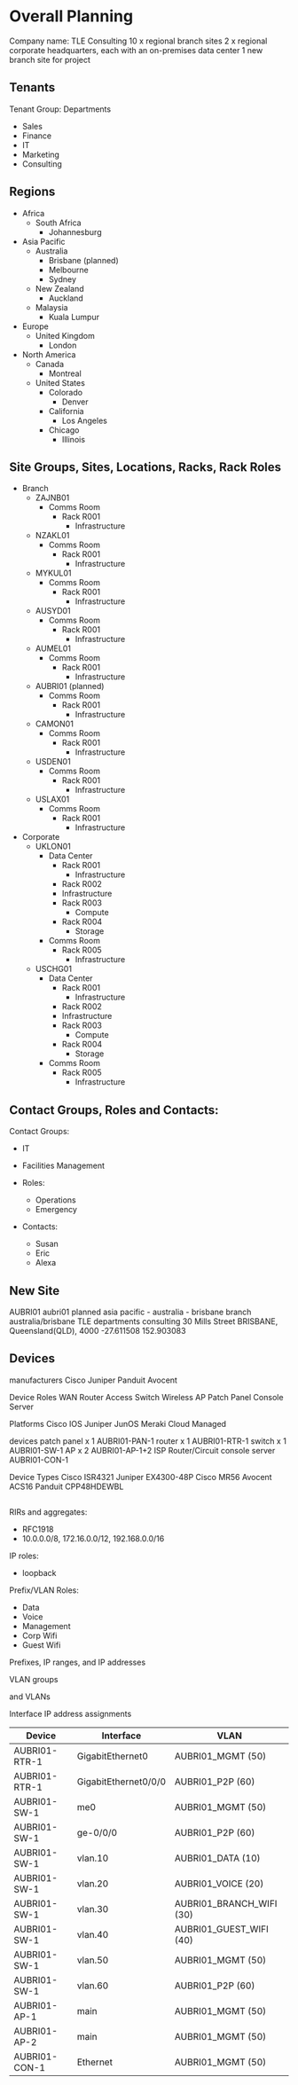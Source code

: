 # Overall Planning
Company name: TLE Consulting
10 x regional branch sites
2 x regional corporate headquarters, each with an on-premises data center
1 new branch site for project

## Tenants
Tenant Group: Departments
- Sales
- Finance
- IT
- Marketing
- Consulting

## Regions 
- Africa
  - South Africa 
    - Johannesburg
- Asia Pacific
  - Australia
    - Brisbane (planned)
    - Melbourne
    - Sydney
  - New Zealand
    - Auckland
  - Malaysia
    - Kuala Lumpur
- Europe
  - United Kingdom 
    - London
- North America
  - Canada
    - Montreal
  - United States
    - Colorado
      - Denver
    - California
      - Los Angeles
    - Chicago
      - Illinois

## Site Groups, Sites, Locations, Racks, Rack Roles
- Branch
  - ZAJNB01
    - Comms Room
      - Rack R001
        - Infrastructure
  - NZAKL01
    - Comms Room
      - Rack R001
        - Infrastructure
  - MYKUL01 
    - Comms Room
      - Rack R001
        - Infrastructure
  - AUSYD01
    - Comms Room
      - Rack R001
        - Infrastructure
  - AUMEL01
    - Comms Room
      - Rack R001
        - Infrastructure
  - AUBRI01 (planned)
    - Comms Room
      - Rack R001
        - Infrastructure
  - CAMON01  
    - Comms Room
      - Rack R001
        - Infrastructure
  - USDEN01
    - Comms Room
      - Rack R001
        - Infrastructure
  - USLAX01 
    - Comms Room
      - Rack R001
        - Infrastructure
- Corporate
  - UKLON01
    - Data Center
      - Rack R001
        - Infrastructure
      - Rack R002
      - Infrastructure
      - Rack R003
        - Compute  
      - Rack R004
        - Storage
    - Comms Room
      - Rack R005
        - Infrastructure
  - USCHG01
    - Data Center
      - Rack R001
        - Infrastructure
      - Rack R002
      - Infrastructure
      - Rack R003
        - Compute  
      - Rack R004
        - Storage
    - Comms Room
      - Rack R005
        - Infrastructure

## Contact Groups, Roles and Contacts: 
Contact Groups: 
  - IT
  - Facilities Management
  
- Roles:
  - Operations
  - Emergency

- Contacts: 
  - Susan 
  - Eric
  - Alexa 

## New Site
AUBRI01
aubri01
planned
asia pacific - australia - brisbane
branch
australia/brisbane
TLE departments
consulting
30 Mills Street BRISBANE, Queensland(QLD), 4000
-27.611508
152.903083

## Devices
manufacturers
Cisco
Juniper
Panduit
Avocent 

Device Roles
WAN Router
Access Switch
Wireless AP
Patch Panel
Console Server

Platforms
Cisco IOS
Juniper JunOS
Meraki Cloud Managed

devices
patch panel x 1 AUBRI01-PAN-1
router x 1 AUBRI01-RTR-1
switch x 1 AUBRI01-SW-1
AP x 2 AUBRI01-AP-1+2
ISP Router/Circuit
console server AUBRI01-CON-1

Device Types
Cisco ISR4321
Juniper EX4300-48P
Cisco MR56
Avocent ACS16
Panduit CPP48HDEWBL

## 
RIRs and aggregates:
  - RFC1918
  - 10.0.0.0/8, 172.16.0.0/12, 192.168.0.0/16
  
IP roles:
- loopback

Prefix/VLAN Roles:
- Data 
- Voice
- Management
- Corp Wifi
- Guest Wifi 

Prefixes, IP ranges, and IP addresses

VLAN groups

and VLANs

Interface IP address assignments

| Device | Interface | VLAN |
| --- | --- | --- | 
| AUBRI01-RTR-1 | GigabitEthernet0 | AUBRI01_MGMT (50) |
| AUBRI01-RTR-1 | GigabitEthernet0/0/0 | AUBRI01_P2P (60) |
| AUBRI01-SW-1|  me0 | AUBRI01_MGMT (50) |
| AUBRI01-SW-1 | ge-0/0/0 | AUBRI01_P2P (60) |
| AUBRI01-SW-1 | vlan.10 | AUBRI01_DATA (10) |
| AUBRI01-SW-1 | vlan.20 | AUBRI01_VOICE (20) |
| AUBRI01-SW-1 | vlan.30 | AUBRI01_BRANCH_WIFI (30) |
| AUBRI01-SW-1 | vlan.40 | AUBRI01_GUEST_WIFI (40) |
| AUBRI01-SW-1 | vlan.50 | AUBRI01_MGMT (50) |
| AUBRI01-SW-1 | vlan.60 | AUBRI01_P2P (60) |
| AUBRI01-AP-1 |  main | AUBRI01_MGMT (50) |
| AUBRI01-AP-2 |  main | AUBRI01_MGMT (50) |
| AUBRI01-CON-1 | Ethernet | AUBRI01_MGMT (50) |